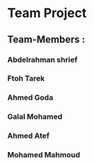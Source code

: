 # Team Project

## Team-Members :

###   Abdelrahman shrief  

###   Ftoh Tarek

###   Ahmed Goda

###   Galal Mohamed

###   Ahmed Atef

###   Mohamed Mahmoud
